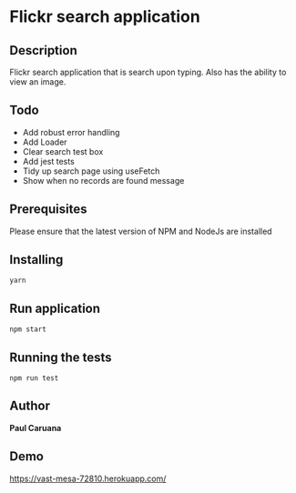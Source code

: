 # Flickr search application 

## Description

Flickr search application that is search upon typing.
Also has the ability to view an image.
 
## Todo

- Add robust error handling
- Add Loader
- Clear search test box
- Add jest tests
- Tidy up search page using useFetch
- Show when no records are found message
 
## Prerequisites

Please ensure that the latest version of NPM and NodeJs are installed 

## Installing

```
yarn 
```

## Run application

```
npm start
```

## Running the tests
```
npm run test
```

## Author

**Paul Caruana** 

## Demo
https://vast-mesa-72810.herokuapp.com/
